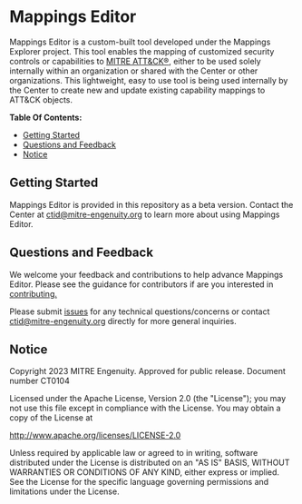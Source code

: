# Mappings Editor

Mappings Editor is a custom-built tool developed under the Mappings Explorer project. This 
tool enables the mapping of customized security controls or capabilities to [MITRE ATT&CK®](https://attack.mitre.org/), 
either to be used solely internally within an organization or shared with the Center or other 
organizations. This lightweight, easy to use tool is being used internally by the Center to 
create new and update existing capability mappings to ATT&CK objects.

**Table Of Contents:**

- [Getting Started](#getting-started)
- [Questions and Feedback](#questions-and-feedback)
- [Notice](#notice)

## Getting Started

Mappings Editor is provided in this repository as a beta version. Contact the Center at 
[ctid@mitre-engenuity.org](mailto:ctid@mitre-engenuity.org?subject=subject=Question%20about%20mappings-explorer) to learn more about using Mappings Editor.

## Questions and Feedback

We welcome your feedback and contributions to help advance Mappings Editor. Please see 
the guidance for contributors if are you interested in [contributing.](/CONTRIBUTING.md)

Please submit [issues](https://github.com/center-for-threat-informed-defense/mappings-editor/issues) for
any technical questions/concerns or contact [ctid@mitre-engenuity.org](mailto:ctid@mitre-engenuity.org?subject=subject=Question%20about%20mappings-editor)
directly for more general inquiries.

## Notice

Copyright 2023 MITRE Engenuity. Approved for public release. Document number CT0104

Licensed under the Apache License, Version 2.0 (the "License"); you may not use this
file except in compliance with the License. You may obtain a copy of the License at

http://www.apache.org/licenses/LICENSE-2.0

Unless required by applicable law or agreed to in writing, software distributed under
the License is distributed on an "AS IS" BASIS, WITHOUT WARRANTIES OR CONDITIONS OF ANY
KIND, either express or implied. See the License for the specific language governing
permissions and limitations under the License.
